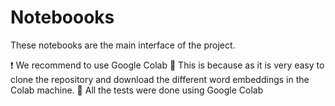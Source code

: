 # Noteboooks

These notebooks are the main interface of the project.

:heavy_exclamation_mark: We recommend to use Google Colab
:small_orange_diamond: This is because as it is very easy to clone the repository and download the different word embeddings in the Colab machine.
:small_orange_diamond: All the tests were done using Google Colab





